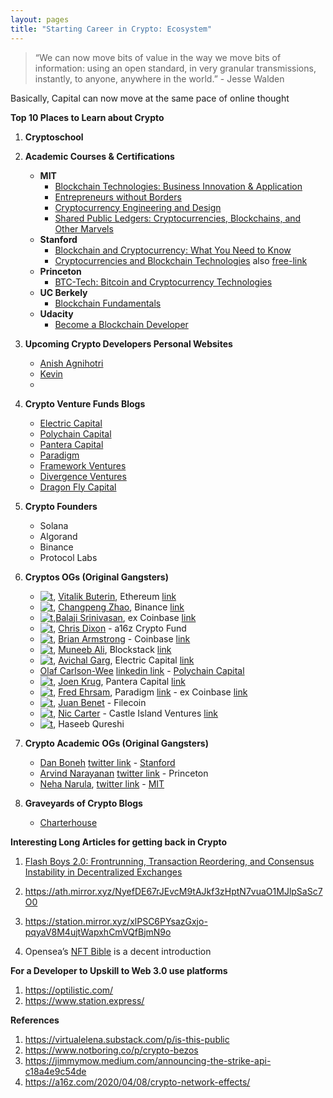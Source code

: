```yaml
---
layout: pages
title: "Starting Career in Crypto: Ecosystem"
---
```


> “We can now move bits of value in the way we move bits of information: using an open standard, in very granular transmissions, instantly, to anyone, anywhere in the world.” - Jesse Walden

Basically, Capital can now move at the same pace of online thought

**Top 10 Places to Learn about Crypto**
1. **Cryptoschool**

2. **Academic Courses & Certifications**
    - **MIT**
        - [Blockchain Technologies: Business Innovation & Application](https://mitsloan.mit.edu/cryptoeconomics-lab/courses)
        - [Entrepreneurs without Borders](https://ocw.mit.edu/courses/sloan-school-of-management/15-395-entrepreneurship-without-borders-fall-2016/)
        - [Cryptocurrency Engineering and Design](https://ocw.mit.edu/courses/media-arts-and-sciences/mas-s62-cryptocurrency-engineering-and-design-spring-2018/)
        - [Shared Public Ledgers: Cryptocurrencies, Blockchains, and Other Marvels]()
    - **Stanford**
        - [Blockchain and Cryptocurrency: What You Need to Know](https://online.stanford.edu/courses/soe-xcs0001-blockchain-and-cryptocurrency-what-you-need-know)
        - [Cryptocurrencies and Blockchain Technologies](https://online.stanford.edu/courses/cs251-cryptocurrencies-and-blockchain-technologies) also [free-link](https://cs251.stanford.edu/)
    - **Princeton**
        - [BTC-Tech: Bitcoin and Cryptocurrency Technologies](https://piazza.com/princeton/spring2015/btctech/resources)
    - **UC Berkely**
        - [Blockchain Fundamentals](https://www.edx.org/professional-certificate/uc-berkeleyx-blockchain-fundamentals)
    - **Udacity**
        - [Become a Blockchain Developer](https://www.udacity.com/course/blockchain-developer-nanodegree--nd1309)

3. **Upcoming Crypto Developers Personal Websites**
    - [Anish Agnihotri](https://anishagnihotri.com/)
    - [Kevin](https://thekevinz.com/)
    - 
4. **Crypto Venture Funds Blogs**
    - [Electric Capital](https://medium.com/electric-capital)
    - [Polychain Capital](https://polychain.capital/)
    - [Pantera Capital](https://panteracapital.com/blockchain-letter/)
    - [Paradigm](https://www.paradigm.xyz/writing/)
    - [Framework Ventures](https://framework.ventures/)
    - [Divergence Ventures]()
    - [Dragon Fly Capital](https://twitter.com/dragonfly_cap)

5. **Crypto Founders**
    - Solana
    - Algorand
    - Binance
    - Protocol Labs

6. **Cryptos OGs (Original Gangsters)**
    - [![t](https://sagungarg.com/assets/img/twitter-logo.png)](https://twitter.com/vitalikbuterin), [Vitalik Buterin](https://vitalik.ca/), Ethereum [link](https://ethereum.org/)
    - [![t](https://sagungarg.com/assets/img/twitter-logo.png)](https://twitter.com/cz_binance), [Changpeng Zhao](), Binance [link](https://www.binance.com/en/blog)
    - [![t](https://sagungarg.com/assets/img/twitter-logo.png)](https://twitter.com/balajis),[Balaji Srinivasan](https://balajis.com/), ex Coinbase [link](https://www.coinbase.com/)
    - [![t](https://sagungarg.com/assets/img/twitter-logo.png)](https://twitter.com/cdixon), [Chris Dixon](https://cdixon.org/) - a16z Crypto Fund
    - [![t](https://sagungarg.com/assets/img/twitter-logo.png)](https://twitter.com/brian_armstrong), [Brian Armstrong]() - Coinbase [link](https://www.coinbase.com/)
    - [![t](https://sagungarg.com/assets/img/twitter-logo.png)](https://twitter.com/muneeb), [Muneeb Ali](https://muneeb.com/), Blockstack [link](https://www.stacks.co/)
    - [![t](https://sagungarg.com/assets/img/twitter-logo.png)](https://twitter.com/avichal), [Avichal Garg](https://avichal.com/), Electric Capital [link](https://www.electriccapital.com/)
    - [Olaf Carlson-Wee]() [linkedin link](https://www.linkedin.com/in/olafcw/) - [Polychain Capital](https://polychain.capital/) 
    - [![t](https://sagungarg.com/assets/img/twitter-logo.png)](https://twitter.com/joeykrug), [Joen Krug](), Pantera Capital [link](https://panteracapital.com/)
    - [![t](https://sagungarg.com/assets/img/twitter-logo.png)](https://twitter.com/FEhrsam), [Fred Ehrsam](), Paradigm [link](https://www.paradigm.xyz/) - ex Coinbase [link](https://www.coinbase.com/)
    - [![t](https://sagungarg.com/assets/img/twitter-logo.png)](https://twitter.com/juanbenet), [Juan Benet](https://juan.benet.ai) - Filecoin
    - [![t](https://sagungarg.com/assets/img/twitter-logo.png)](https://twitter.com/nic__carter), [Nic Carter](https://niccarter.info/about/) - Castle Island Ventures [link](https://www.castleisland.vc/)
    - [![t](https://sagungarg.com/assets/img/twitter-logo.png)](https://twitter.com/hosseeb), Haseeb Qureshi


7. **Crypto Academic OGs (Original Gangsters)**
    - [Dan Boneh](https://crypto.stanford.edu/~dabo/) [twitter link](https://twitter.com/danboneh) - [Stanford]()
    - [Arvind Narayanan](https://www.cs.princeton.edu/~arvindn/) [twitter link](https://twitter.com/random_walker) - Princeton
    - [Neha Narula](https://nehanarula.org/), [twitter link](https://twitter.com/neha) - [MIT](https://www.media.mit.edu/people/narula/overview/)
8. **Graveyards of Crypto Blogs**
    - [Charterhouse](https://charterhouse.github.io/)



**Interesting Long Articles for getting back in Crypto**
1. [Flash Boys 2.0: Frontrunning, Transaction Reordering, and Consensus Instability in Decentralized Exchanges](https://arxiv.org/pdf/1904.05234.pdf)

2. https://ath.mirror.xyz/NyefDE67rJEvcM9tAJkf3zHptN7vuaO1MJlpSaSc7O0

3. https://station.mirror.xyz/xlPSC6PYsazGxjo-pqyaV8M4ujtWapxhCmVQfBjmN9o

4. Opensea’s [NFT Bible](https://opensea.io/blog/guides/non-fungible-tokens/) is a decent introduction


**For a Developer to Upskill to Web 3.0 use platforms**
1. https://optilistic.com/
2. https://www.station.express/

**References**
1. https://virtualelena.substack.com/p/is-this-public
2. https://www.notboring.co/p/crypto-bezos
3. https://jimmymow.medium.com/announcing-the-strike-api-c18a4e9c54de
4. https://a16z.com/2020/04/08/crypto-network-effects/



